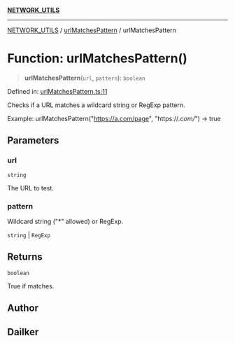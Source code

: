[**NETWORK_UTILS**](../../README.md)

***

[NETWORK_UTILS](../../README.md) / [urlMatchesPattern](../README.md) / urlMatchesPattern

# Function: urlMatchesPattern()

> **urlMatchesPattern**(`url`, `pattern`): `boolean`

Defined in: [urlMatchesPattern.ts:11](https://github.com/dailker/everyutil/blob/cee559aadda9e0c298e06364cba9020e97a8b19b/src/network/urlMatchesPattern.ts#L11)

Checks if a URL matches a wildcard string or RegExp pattern.

Example: urlMatchesPattern("https://a.com/page", "https://*.com/*") → true

## Parameters

### url

`string`

The URL to test.

### pattern

Wildcard string ("*" allowed) or RegExp.

`string` | `RegExp`

## Returns

`boolean`

True if matches.

## Author

## Dailker
